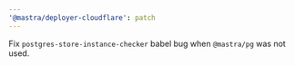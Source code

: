 ```yaml
---
'@mastra/deployer-cloudflare': patch
---
```


Fix `postgres-store-instance-checker` babel bug when `@mastra/pg` was not used.
